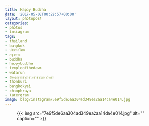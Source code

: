 ```yaml
---
title: Happy Buddha
date: '2017-05-02T00:29:57+00:00'
layout: photopost
categories:
- photos
- instagram
tags:
- thailand
- bangkok
- ประเทศไทย
- กรุงเทพ
- buddha
- happybuddha
- templeofthedawn
- watarun
- วัดอรุณราชวรารามราชวรมหาวิหาร
- thonburi
- bangkokyai
- chaophraya
- latergram
image: blog/instagram/7e9f5de6aa304ad349ea2aa14da4e014.jpg
---
```


<figure class="photo photo--square">
  {{< img src="7e9f5de6aa304ad349ea2aa14da4e014.jpg" alt="" caption="" >}}

</figure>



